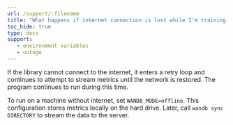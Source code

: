 ```yaml
---
url: /support/:filename
title: "What happens if internet connection is lost while I'm training a model?"
toc_hide: true
type: docs
support:
   - environment variables
   - outage
---
```

If the library cannot connect to the internet, it enters a retry loop and continues to attempt to stream metrics until the network is restored. The program continues to run during this time.

To run on a machine without internet, set `WANDB_MODE=offline`. This configuration stores metrics locally on the hard drive. Later, call `wandb sync DIRECTORY` to stream the data to the server.
